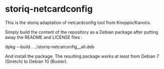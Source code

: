 storiq-netcardconfig
====================

This is the storiq adaptation of netcardconfig tool from Knoppix/Kanotix.

Simply build the content of the repository as a Debian package after putting away the README and LICENSE files :

dpkg --build .  ../storiq-netcarconfig_<version>_all.deb

And install the package. The resulting package works at least from Debian 7 (Stretch) to Debian 10 (Buster).
